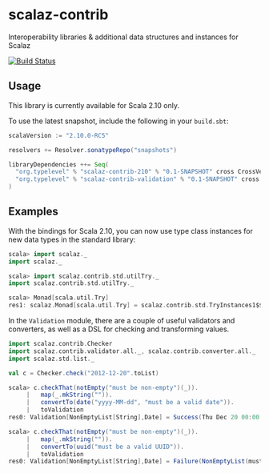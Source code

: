 scalaz-contrib
==============

Interoperability libraries &amp; additional data structures and instances for Scalaz

[![Build Status](https://travis-ci.org/larsrh/scalaz-contrib.png?branch=master)](http://travis-ci.org/larsrh/scalaz-contrib)


Usage
-----

This library is currently available for Scala 2.10 only.

To use the latest snapshot, include the following in your `build.sbt`:

```scala
scalaVersion := "2.10.0-RC5"

resolvers += Resolver.sonatypeRepo("snapshots")

libraryDependencies ++= Seq(
  "org.typelevel" % "scalaz-contrib-210" % "0.1-SNAPSHOT" cross CrossVersion.full,
  "org.typelevel" % "scalaz-contrib-validation" % "0.1-SNAPSHOT" cross CrossVersion.full
)
```

Examples
--------

With the bindings for Scala 2.10, you can now use type class instances for new data types in the standard library:

```scala
scala> import scalaz._
import scalaz._

scala> import scalaz.contrib.std.utilTry._
import scalaz.contrib.std.utilTry._

scala> Monad[scala.util.Try]
res1: scalaz.Monad[scala.util.Try] = scalaz.contrib.std.TryInstances1$$anon$1@19ae3dd5
```


In the `Validation` module, there are a couple of useful validators and converters, as well as a DSL for checking and transforming values.

```scala
import scalaz.contrib.Checker
import scalaz.contrib.validator.all._, scalaz.contrib.converter.all._
import scalaz.std.list._

val c = Checker.check("2012-12-20".toList)

scala> c.checkThat(notEmpty("must be non-empty")(_)).
     |   map(_.mkString("")).
     |   convertTo(date("yyyy-MM-dd", "must be a valid date")).
     |   toValidation
res0: Validation[NonEmptyList[String],Date] = Success(Thu Dec 20 00:00:00 CET 2012)

scala> c.checkThat(notEmpty("must be non-empty")(_)).
     |   map(_.mkString("")).
     |   convertTo(uuid("must be a valid UUID")).
     |   toValidation
res0: Validation[NonEmptyList[String],Date] = Failure(NonEmptyList(must be a valid UUID))
```
